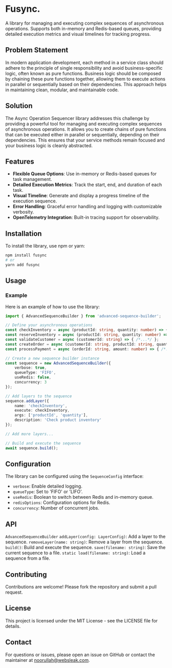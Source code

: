 # Fusync.
A library for managing and executing complex sequences of asynchronous operations. Supports both in-memory and Redis-based queues, providing detailed execution metrics and visual timelines for tracking progress.

## Problem Statement
In modern application development, each method in a service class should adhere to the principle of single responsibility and avoid business-specific logic, often known as pure functions. Business logic should be composed by chaining these pure functions together, allowing them to execute actions in parallel or sequentially based on their dependencies. This approach helps in maintaining clean, modular, and maintainable code.

## Solution
The Async Operation Sequencer library addresses this challenge by providing a powerful tool for managing and executing complex sequences of asynchronous operations. It allows you to create chains of pure functions that can be executed either in parallel or sequentially, depending on their dependencies. This ensures that your service methods remain focused and your business logic is cleanly abstracted.

## Features

- **Flexible Queue Options**: Use in-memory or Redis-based queues for task management.
- **Detailed Execution Metrics**: Track the start, end, and duration of each task.
- **Visual Timeline**: Generate and display a progress timeline of the execution sequence.
- **Error Handling**: Graceful error handling and logging with customizable verbosity.
- **OpenTelemetry Integration**: Built-in tracing support for observability.

## Installation

To install the library, use npm or yarn:

```bash
npm install fusync
# or
yarn add fusync
```
## Usage
### Example
Here is an example of how to use the library:

```typescript
import { AdvancedSequenceBuilder } from 'advanced-sequence-builder';

// Define your asynchronous operations
const checkInventory = async (productId: string, quantity: number) => { /*...*/ };
const reserveInventory = async (productId: string, quantity: number) => { /*...*/ };
const validateCustomer = async (customerId: string) => { /*...*/ };
const createOrder = async (customerId: string, productId: string, quantity: number) => { /*...*/ };
const processPayment = async (orderId: string, amount: number) => { /*...*/ };

// Create a new sequence builder instance
const sequence = new AdvancedSequenceBuilder({
    verbose: true,
    queueType: 'FIFO',
    useRedis: false,
    concurrency: 3
});

// Add layers to the sequence
sequence.addLayer({
    name: 'checkInventory',
    execute: checkInventory,
    args: ['productId', 'quantity'],
    description: 'Check product inventory'
});

// Add more layers...

// Build and execute the sequence
await sequence.build();
```
## Configuration
The library can be configured using the `SequenceConfig` interface:

- `verbose`: Enable detailed logging.
- `queueType`: Set to 'FIFO' or 'LIFO'.
- `useRedis`: Boolean to switch between Redis and in-memory queue.
- `redisOptions`: Configuration options for Redis.
- `concurrency`: Number of concurrent jobs.

## API
`AdvancedSequenceBuilder`
`addLayer(config: LayerConfig)`: Add a layer to the sequence.
`removeLayer(name: string)`: Remove a layer from the sequence.
`build()`: Build and execute the sequence.
`save(filename: string)`: Save the current sequence to a file.
`static load(filename: string)`: Load a sequence from a file.

## Contributing
Contributions are welcome! Please fork the repository and submit a pull request.

## License
This project is licensed under the MIT License - see the LICENSE file for details.

## Contact
For questions or issues, please open an issue on GitHub or contact the maintainer at noorullah@websleak.com.

